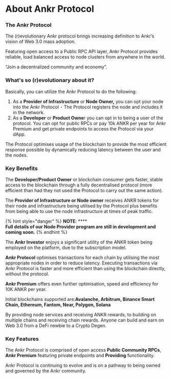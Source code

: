 # About Ankr Protocol

### The Ankr Protocol

The (r)evolutionary Ankr protocol brings increasing definition to Ankr’s vision of Web 3.0 mass adoption.

Featuring open access to a Public RPC API layer, Ankr Protocol provides reliable, load balanced access to node clusters from anywhere in the world.

“Join a decentralized community and economy”.

### What's so (r)evolutionary about it?

Basically, you can utilize the Ankr Protocol to do the following:

1. As a **Provider of Infrastructure** or **Node Owner,** you can opt your node into the Ankr Protocol ⁃ The Protocol registers the node and includes it in the network.
2. As a **Developer** or **Product Owne**r you can opt in to being a user of the protocol. You can opt for public RPCs or pay 10k ANKR per year for Ankr Premium and get private endpoints to access the Protocol via your dApp.

The Protocol optimises usage of the blockchain to provide the most efficient response possible by dynamically reducing latency between the user and the nodes.

### Key Benefits

The **Developer/Product Owner** or blockchain consumer gets faster, stable access to the blockchain through a fully decentralised protocol (more efficient than had they not used the Protocol to carry out the same action).

The **Provider of Infrastructure or Node owner** receives ANKR tokens for their node and infrastructure being utilised by the Protocol plus benefits from being able to use the node infrastructure at times of peak traffic.

{% hint style="danger" %}
**NOTE**: **** \
**Full details of our Node Provider program are still in development and coming soon.**&#x20;
{% endhint %}

The **Ankr Investor** enjoys a significant utility of the ANKR token being employed on the platform, due to the subscription model.

**Ankr Protocol** optimises transactions for each chain by utilising the most appropriate nodes in order to reduce latency. Executing transactions via Ankr Protocol is faster and more efficient than using the blockchain directly, without the protocol.

**Ankr Premium** offers even further optimisation, speed and efficiency for 10K ANKR per year.

Initial blockchains supported are:**Avalanche, Arbitrum, Binance Smart Chain, Ethereum, Fantom, Near, Polygon, Solana**

By providing node services and receiving ANKR rewards, to building on multiple chains and receiving chain rewards. Anyone can build and earn on Web 3.0 from a DeFi newbie to a Crypto Degen.

### Key Features

The Ankr Protocol is comprised of open access **Public Community RPCs**, **Ankr Premium** featuring private endpoints and **Providing** functionality.

Ankr Protocol is continuing to evolve and is on a pathway to being owned and governed by the Ankr community.
